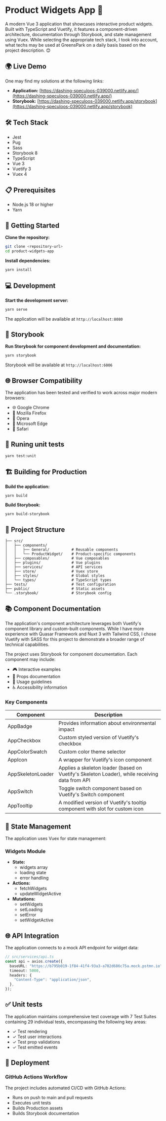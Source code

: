 # Product Widgets App 🌱

A modern Vue 3 application that showcases interactive product widgets. Built with TypeScript and Vuetify, it features a component-driven architecture, documentation through Storybook, and state management using Vuex. While selecting the appropriate tech stack, I took into account, what techs may be used at GreensPark on a daily basis based on the project description. 😊

## 🌍 Live Demo

One may find my solutions at the following links:

- **Application:** [https://dashing-speculoos-039000.netlify.app/](https://dashing-speculoos-039000.netlify.app/)
- **Storybook:** [https://dashing-speculoos-039000.netlify.app/storybook](https://dashing-speculoos-039000.netlify.app/storybook)

## 🛠️ Tech Stack

- Jest
- Pug
- Sass
- Storybook 8
- TypeScript
- Vue 3
- Vuetify 3
- Vuex 4

## 📋 Prerequisites

- Node.js 18 or higher
- Yarn

## 🚀 Getting Started

**Clone the repository:**
   ```bash
   git clone <repository-url>
   cd product-widgets-app
   ```

**Install dependencies:**
   ```bash
   yarn install
   ```

## 💻 Development

**Start the development server:**
```bash
yarn serve
```
The application will be available at `http://localhost:8080`

## 📖 Storybook

**Run Storybook for component development and documentation:**
```bash
yarn storybook
```
Storybook will be available at `http://localhost:6006`

## 🌐 Browser Compatibility

The application has been tested and verified to work across major modern browsers:

- 🌐 Google Chrome
- 🦊 Mozilla Firefox
- 🔴 Opera
- 📱 Microsoft Edge
- 🧭 Safari

## 🧪 Runing unit tests
```bash
yarn test:unit
```

## 🏗️ Building for Production

**Build the application:**
```bash
yarn build
```

**Build Storybook:**
```bash
yarn build-storybook
```

## 📁 Project Structure

```
├── src/
│   ├── components/
│   │   ├── General/          # Reusable components
│   │   └── ProductWidget/    # Product-specific components
│   ├── composables/          # Vue composables
│   ├── plugins/              # Vue plugins
│   ├── services/             # API services
│   ├── store/                # Vuex store
│   ├── styles/               # Global styles
│   └── types/                # TypeScript types
├── tests/                    # Test configuration
├── public/                   # Static assets
└── .storybook/               # Storybook config
```

## 📚 Component Documentation

The application's component architecture leverages both Vuetify's component library and custom-built components. While I have more experience with Quasar Framework and Nuxt 3 with Tailwind CSS, I chose Vuetify with SASS for this project to demonstrate a broader range of technical capabilities.

The project uses Storybook for component documentation. Each component may include:

- 🎮 Interactive examples
- 📝 Props documentation
- 📖 Usage guidelines
- ♿ Accessibility information

### Key Components

| Component | Description |
|-----------|-------------|
| AppBadge | Provides information about environmental impact |
| AppCheckbox | Custom styled version of Vuetify's checkbox |
| AppColorSwatch | Custom color theme selector |
| AppIcon | A wrapper for Vuetify's icon component |
| AppSkeletonLoader | Applies a skeleton loader (based on Vuetify's Skeleton Loader), while receiving data from API |
| AppSwitch | Toggle switch component based on Vuetify's Switch component |
| AppTooltip | A modified version of Vuetify's tooltip component with slot for custom icon|

## 🔄 State Management

The application uses Vuex for state management:

### Widgets Module
- **State:**
  - widgets array
  - loading state
  - error handling
- **Actions:**
  - fetchWidgets
  - updateWidgetActive
- **Mutations:**
  - setWidgets
  - setLoading
  - setError
  - setWidgetActive

## 🌐 API Integration

The application connects to a mock API endpoint for widget data:

```typescript
// src/services/api.ts
const api = axios.create({
  baseURL: "https://b795b019-1f84-41f4-93a3-a702d686c75a.mock.pstmn.io",
  timeout: 5000,
  headers: {
    "Content-Type": "application/json",
  },
});
```

## ✅ Unit tests

The application maintains comprehensive test coverage with 7 Test Suites containing 29 individual tests, encompassing the following key areas:

- ✓ Test rendering
- ✓ Test user interactions
- ✓ Test prop validations
- ✓ Test emitted events

## 🚀 Deployment

### GitHub Actions Workflow

The project includes automated CI/CD with GitHub Actions:
- Runs on push to main and pull requests
- Executes unit tests
- Builds Production assets
- Builds Storybook documentation
